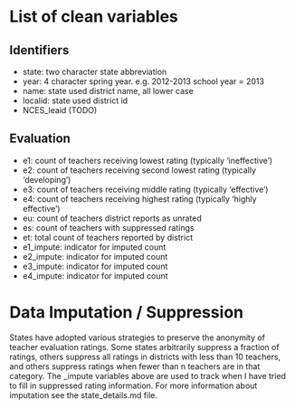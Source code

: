 # List of clean variables

## Identifiers

* state: two character state abbreviation
* year: 4 character spring year. e.g. 2012-2013 school year = 2013
* name: state used district name, all lower case
* localid: state used district id
* NCES_leaid (TODO)

## Evaluation
* e1: count of teachers receiving lowest rating  (typically ‘ineffective’)
* e2: count of teachers receiving second lowest rating (typically ‘developing’)
* e3: count of teachers receiving middle rating (typically ‘effective’)
* e4: count of teachers receiving highest rating (typically ‘highly effective’)
* eu: count of teachers district reports as unrated
* es: count of teachers with suppressed ratings
* et: total count of teachers reported by district
* e1_impute: indicator for imputed count 
* e2_impute: indicator for imputed count
* e3_impute: indicator for imputed count
* e4_impute: indicator for imputed count

# Data Imputation / Suppression
States have adopted various strategies to preserve the anonymity of teacher evaluation ratings. Some states arbitrarily suppress a fraction of ratings, others suppress all ratings in districts with less than 10 teachers, and others suppress ratings when fewer than n teachers are in that category. The _impute variables above are used to track when I have tried to fill in suppressed rating information. For more information about imputation see the state_details.md file.